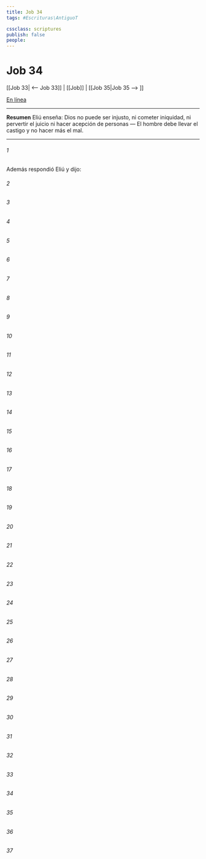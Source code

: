 ```yaml
---
title: Job 34
tags: #Escrituras\AntiguoT

cssclass: scriptures
publish: false
people:
---
```


# Job 34
[[Job 33| <-- Job 33]] | [[Job]] | [[Job 35|Job 35 --> ]]

[En línea](https://churchofjesuschrist.org/study/scriptures/ot/job/34?lang=spa)

---
__Resumen__
Eliú enseña: Dios no puede ser injusto, ni cometer iniquidad, ni pervertir el juicio ni hacer acepción de personas — El hombre debe llevar el castigo y no hacer más el mal.

---
###### 1 
Además respondió Eliú y dijo:

###### 2 


###### 3 


###### 4 


###### 5 


###### 6 


###### 7 


###### 8 


###### 9 


###### 10 


###### 11 


###### 12 


###### 13 


###### 14 


###### 15 


###### 16 


###### 17 


###### 18 


###### 19 


###### 20 


###### 21 


###### 22 


###### 23 


###### 24 


###### 25 


###### 26 


###### 27 


###### 28 


###### 29 


###### 30 


###### 31 


###### 32 


###### 33 


###### 34 


###### 35 


###### 36 


###### 37 


